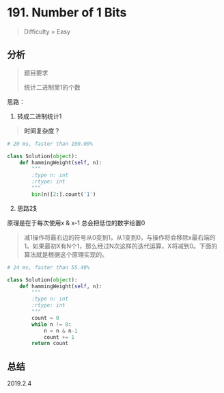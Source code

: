 # 191. Number of 1 Bits
> Difficulty = Easy

## 分析

> 题目要求
> 
> 统计二进制里1的个数

思路：

1. 转成二进制统计1

> **时间复杂度？**

```python
# 20 ms, faster than 100.00%

class Solution(object):
    def hammingWeight(self, n):
        """
        :type n: int
        :rtype: int
        """
        bin(n)[2:].count('1')
```


2. 思路2[$](https://github.com/apachecn/awesome-algorithm/blob/master/docs/Leetcode_Solutions/Python/191._number_of_1_bits.md)

原理是在于每次使用x & x-1 总会把低位的数字给置0

> 减1操作将最右边的符号从0变到1，从1变到0，与操作将会移除x最右端的1。如果最初X有N个1，那么经过N次这样的迭代运算，X将减到0。下面的算法就是根据这个原理实现的。

```python
# 24 ms, faster than 55.49%

class Solution(object):
    def hammingWeight(self, n):
        """
        :type n: int
        :rtype: int
        """
        count = 0
        while n != 0:
        	n = n & n-1
        	count += 1
        return count
```


## 总结


2019.2.4